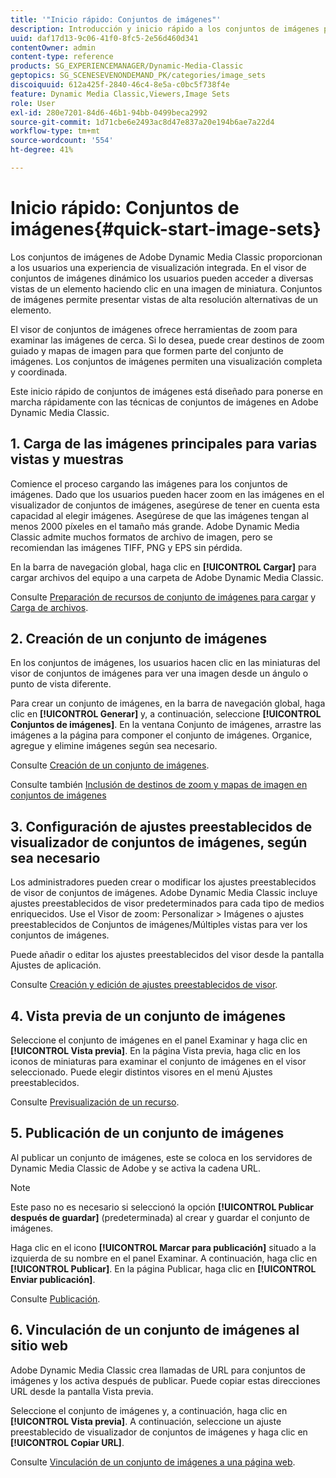 ```yaml
---
title: '"Inicio rápido: Conjuntos de imágenes"'
description: Introducción y inicio rápido a los conjuntos de imágenes para ayudarle a poner en marcha rápidamente las técnicas de conjuntos de imágenes.
uuid: daf17d13-9c06-41f0-8fc5-2e56d460d341
contentOwner: admin
content-type: reference
products: SG_EXPERIENCEMANAGER/Dynamic-Media-Classic
geptopics: SG_SCENESEVENONDEMAND_PK/categories/image_sets
discoiquuid: 612a425f-2840-46c4-8e5a-c0bc5f738f4e
feature: Dynamic Media Classic,Viewers,Image Sets
role: User
exl-id: 280e7201-84d6-46b1-94bb-0499beca2992
source-git-commit: 1d71cbe6e2493ac8d47e837a20e194b6ae7a22d4
workflow-type: tm+mt
source-wordcount: '554'
ht-degree: 41%

---
```


# Inicio rápido: Conjuntos de imágenes{#quick-start-image-sets}

Los conjuntos de imágenes de Adobe Dynamic Media Classic proporcionan a los usuarios una experiencia de visualización integrada. En el visor de conjuntos de imágenes dinámico los usuarios pueden acceder a diversas vistas de un elemento haciendo clic en una imagen de miniatura. Conjuntos de imágenes permite presentar vistas de alta resolución alternativas de un elemento.

El visor de conjuntos de imágenes ofrece herramientas de zoom para examinar las imágenes de cerca. Si lo desea, puede crear destinos de zoom guiado y mapas de imagen para que formen parte del conjunto de imágenes. Los conjuntos de imágenes permiten una visualización completa y coordinada.

Este inicio rápido de conjuntos de imágenes está diseñado para ponerse en marcha rápidamente con las técnicas de conjuntos de imágenes en Adobe Dynamic Media Classic.

## 1. Carga de las imágenes principales para varias vistas y muestras

Comience el proceso cargando las imágenes para los conjuntos de imágenes. Dado que los usuarios pueden hacer zoom en las imágenes en el visualizador de conjuntos de imágenes, asegúrese de tener en cuenta esta capacidad al elegir imágenes. Asegúrese de que las imágenes tengan al menos 2000 píxeles en el tamaño más grande. Adobe Dynamic Media Classic admite muchos formatos de archivo de imagen, pero se recomiendan las imágenes TIFF, PNG y EPS sin pérdida.

En la barra de navegación global, haga clic en **[!UICONTROL Cargar]** para cargar archivos del equipo a una carpeta de Adobe Dynamic Media Classic.

Consulte [Preparación de recursos de conjunto de imágenes para cargar](preparing-image-set-assets-upload.md#preparing-image-set-assets-for-upload) y [Carga de archivos](uploading-files.md#uploading-your-files).

## 2. Creación de un conjunto de imágenes

En los conjuntos de imágenes, los usuarios hacen clic en las miniaturas del visor de conjuntos de imágenes para ver una imagen desde un ángulo o punto de vista diferente.

Para crear un conjunto de imágenes, en la barra de navegación global, haga clic en **[!UICONTROL Generar]** y, a continuación, seleccione **[!UICONTROL Conjuntos de imágenes]**. En la ventana Conjunto de imágenes, arrastre las imágenes a la página para componer el conjunto de imágenes. Organice, agregue y elimine imágenes según sea necesario.

Consulte [Creación de un conjunto de imágenes](creating-image-set.md#creating-an-image-set).

Consulte también [Inclusión de destinos de zoom y mapas de imagen en conjuntos de imágenes](/help/including-zoom-targets-image-maps-image-sets.md)

## 3. Configuración de ajustes preestablecidos de visualizador de conjuntos de imágenes, según sea necesario

Los administradores pueden crear o modificar los ajustes preestablecidos de visor de conjuntos de imágenes. Adobe Dynamic Media Classic incluye ajustes preestablecidos de visor predeterminados para cada tipo de medios enriquecidos. Use el Visor de zoom: Personalizar > Imágenes o ajustes preestablecidos de Conjuntos de imágenes/Múltiples vistas para ver los conjuntos de imágenes.

Puede añadir o editar los ajustes preestablecidos del visor desde la pantalla Ajustes de aplicación.

Consulte [Creación y edición de ajustes preestablecidos de visor](application-setup.md#adding-and-editing-viewer-presets).

## 4. Vista previa de un conjunto de imágenes

Seleccione el conjunto de imágenes en el panel Examinar y haga clic en **[!UICONTROL Vista previa]**. En la página Vista previa, haga clic en los iconos de miniaturas para examinar el conjunto de imágenes en el visor seleccionado. Puede elegir distintos visores en el menú Ajustes preestablecidos.

Consulte [Previsualización de un recurso](previewing-asset.md#previewing-an-asset).

## 5. Publicación de un conjunto de imágenes

Al publicar un conjunto de imágenes, este se coloca en los servidores de Dynamic Media Classic de Adobe y se activa la cadena URL.

>[!NOTE]
>
>Este paso no es necesario si seleccionó la opción **[!UICONTROL Publicar después de guardar]** (predeterminada) al crear y guardar el conjunto de imágenes.

Haga clic en el icono **[!UICONTROL Marcar para publicación]** situado a la izquierda de su nombre en el panel Examinar. A continuación, haga clic en **[!UICONTROL Publicar]**. En la página Publicar, haga clic en **[!UICONTROL Enviar publicación]**.

Consulte [Publicación](publishing-files.md#publishing-files).

## 6. Vinculación de un conjunto de imágenes al sitio web

Adobe Dynamic Media Classic crea llamadas de URL para conjuntos de imágenes y los activa después de publicar. Puede copiar estas direcciones URL desde la pantalla Vista previa.

Seleccione el conjunto de imágenes y, a continuación, haga clic en **[!UICONTROL Vista previa]**. A continuación, seleccione un ajuste preestablecido de visualizador de conjuntos de imágenes y haga clic en **[!UICONTROL Copiar URL]**.

Consulte [Vinculación de un conjunto de imágenes a una página web](linking-image-set-web-page.md#linking-an-image-set-to-a-web-page).
